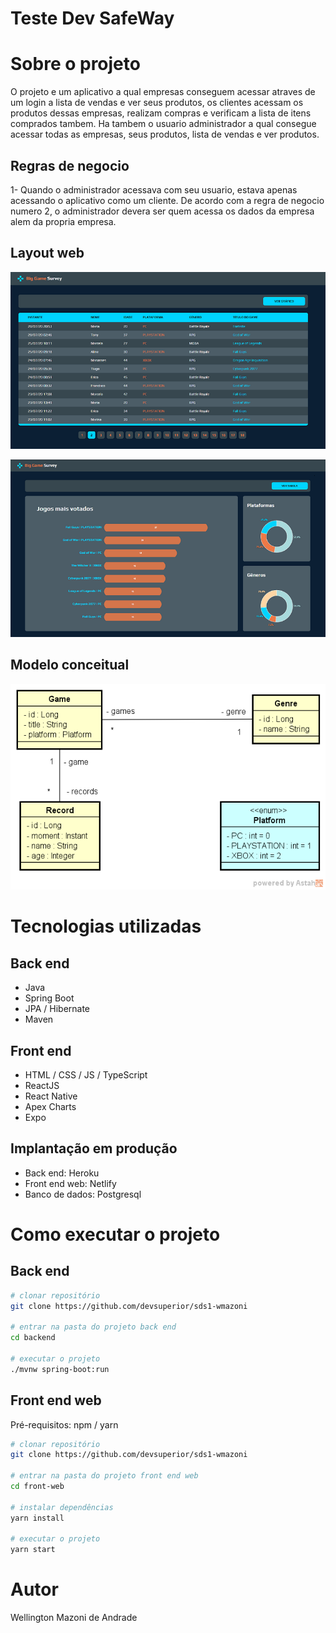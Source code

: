 # Teste Dev SafeWay 

# Sobre o projeto

O projeto e um aplicativo a qual empresas conseguem acessar atraves de um login a lista de vendas e ver seus produtos, os clientes acessam os produtos dessas empresas, realizam compras e verificam a lista de itens comprados tambem. Ha tambem o usuario administrador a qual consegue acessar todas as empresas, seus produtos, lista de vendas e ver produtos. 

## Regras de negocio
1- Quando o administrador acessava com seu usuario, estava apenas acessando o aplicativo como um cliente. De acordo com a regra de negocio numero 2, o administrador devera ser quem acessa os dados da empresa alem da propria empresa.


## Layout web
![Web 1](https://github.com/acenelio/assets/raw/main/sds1/web1.png)

![Web 2](https://github.com/acenelio/assets/raw/main/sds1/web2.png)

## Modelo conceitual
![Modelo Conceitual](https://github.com/acenelio/assets/raw/main/sds1/modelo-conceitual.png)

# Tecnologias utilizadas
## Back end
- Java
- Spring Boot
- JPA / Hibernate
- Maven
## Front end
- HTML / CSS / JS / TypeScript
- ReactJS
- React Native
- Apex Charts
- Expo
## Implantação em produção
- Back end: Heroku
- Front end web: Netlify
- Banco de dados: Postgresql

# Como executar o projeto

## Back end

```bash
# clonar repositório
git clone https://github.com/devsuperior/sds1-wmazoni

# entrar na pasta do projeto back end
cd backend

# executar o projeto
./mvnw spring-boot:run
```

## Front end web
Pré-requisitos: npm / yarn

```bash
# clonar repositório
git clone https://github.com/devsuperior/sds1-wmazoni

# entrar na pasta do projeto front end web
cd front-web

# instalar dependências
yarn install

# executar o projeto
yarn start
```

# Autor

Wellington Mazoni de Andrade
